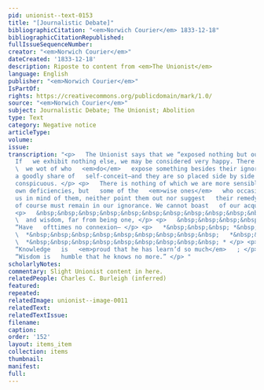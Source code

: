```yaml
---
pid: unionist--text-0153
title: "[Journalistic Debate]"
bibliographicCitation: "<em>Norwich Courier</em> 1833-12-18"
bibliographicCitationRepublished: 
fullIssueSequenceNumber: 
creator: "<em>Norwich Courier</em>"
dateCreated: '1833-12-18'
description: Riposte to content from <em>The Unionist</em>
language: English
publisher: "<em>Norwich Courier</em>"
IsPartOf: 
rights: https://creativecommons.org/publicdomain/mark/1.0/
source: "<em>Norwich Courier</em>"
subject: Journalistic Debate; The Unionist; Abolition
type: Text
category: Negative notice
articleType: 
volume: 
issue: 
transcription: "<p>   The Unionist says that we “exposed nothing but our own ignorance”—Indeed?
  If   we exhibit nothing else, we may be considered very happy. There are some that
  \  we wot of who   <em>do</em>   expose something besides their ignorance—videlicet,
  a goodly share of   self-conceit—and they are so placed side by side as to be equally
  conspicuous. </p> <p>   There is nothing of which we are more sensible than our
  own deficiencies, but   some of the   <em>wise ones</em>   who occasionally put
  us in mind of them, neither point them out nor suggest   their remedy, &amp; we
  of course must remain in our ignorance. We cannot boast   of our acquirements. </p>
  <p>   &nbsp;&nbsp;&nbsp;&nbsp;&nbsp;&nbsp;&nbsp;&nbsp;&nbsp;&nbsp;&nbsp; “Knowledge
  \  and wisdom, far from being one, </p> <p>   &nbsp;&nbsp;&nbsp;&nbsp;&nbsp;&nbsp;&nbsp;&nbsp;&nbsp;&nbsp;&nbsp;
  “Have   ofttimes no connexion— </p> <p>   *&nbsp;&nbsp;&nbsp; *&nbsp;&nbsp;&nbsp;&nbsp;&nbsp;&nbsp;&nbsp;&nbsp;&nbsp;
  \  *&nbsp;&nbsp;&nbsp;&nbsp;&nbsp;&nbsp;&nbsp;&nbsp;&nbsp;   *&nbsp;&nbsp;&nbsp;&nbsp;&nbsp;&nbsp;&nbsp;&nbsp;&nbsp;
  \  *&nbsp;&nbsp;&nbsp;&nbsp;&nbsp;&nbsp;&nbsp;&nbsp;&nbsp; * </p> <p>   &nbsp;&nbsp;&nbsp;&nbsp;&nbsp;&nbsp;&nbsp;&nbsp;&nbsp;&nbsp;&nbsp;
  “Knowledge   is   <em>proud that he has learn’d so much</em>   ; </p> <p>   &nbsp;&nbsp;&nbsp;&nbsp;&nbsp;&nbsp;&nbsp;&nbsp;&nbsp;&nbsp;&nbsp;
  “Wisdom is   humble that he knows no more.” </p> "
scholarlyNotes: 
commentary: Slight Unionist content in here.
relatedPeople: Charles C. Burleigh (inferred)
featured: 
repeated: 
relatedImage: unionist--image-0011
relatedText: 
relatedTextIssue: 
filename: 
caption: 
order: '152'
layout: items_item
collection: items
thumbnail: 
manifest: 
full: 
---
```

